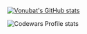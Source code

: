 [![Vonubat's GitHub stats](https://github-readme-stats.vercel.app/api?username=Vonubat&show_icons=true&theme=graywhite)](https://github.com/anuraghazra/github-readme-stats)

![Codewars Profile stats](https://www.codewars.com/users/vonubat/badges/large)

<!--
**Vonubat/Vonubat** is a ✨ _special_ ✨ repository because its `README.md` (this file) appears on your GitHub profile.

Here are some ideas to get you started:

- 🔭 I’m currently working on ...
- 🌱 I’m currently learning ...
- 👯 I’m looking to collaborate on ...
- 🤔 I’m looking for help with ...
- 💬 Ask me about ...
- 📫 How to reach me: ...
- 😄 Pronouns: ...
- ⚡ Fun fact: ...
-->
